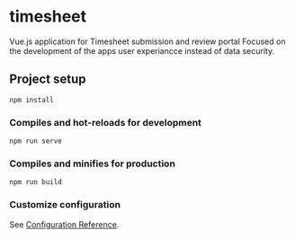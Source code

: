 # timesheet
Vue.js application for Timesheet submission and review portal
Focused on the development of the apps user experiancce instead of data security.

## Project setup
```
npm install
```

### Compiles and hot-reloads for development
```
npm run serve
```

### Compiles and minifies for production
```
npm run build
```

### Customize configuration
See [Configuration Reference](https://cli.vuejs.org/config/).
